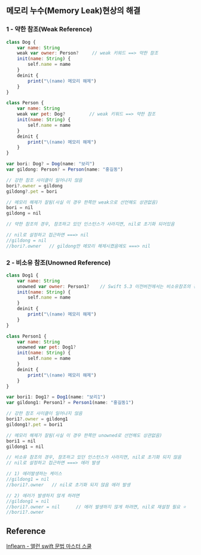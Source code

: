 ## 메모리 누수(Memory Leak)현상의 해결
### 1 - 약한 참조(Weak Reference)
```javascript
class Dog {
    var name: String
    weak var owner: Person?     // weak 키워드 ==> 약한 참조   
    init(name: String) {
        self.name = name
    }    
    deinit {
        print("\(name) 메모리 해제")
    }
}

class Person {
    var name: String
    weak var pet: Dog?         // weak 키워드 ==> 약한 참조
    init(name: String) {
        self.name = name
    }    
    deinit {
        print("\(name) 메모리 해제")
    }
}

var bori: Dog? = Dog(name: "보리")
var gildong: Person? = Person(name: "홍길동")

// 강한 참조 사이클이 일어나지 않음
bori?.owner = gildong
gildong?.pet = bori

// 메모리 해제가 잘됨(사실 이 경우 한쪽만 weak으로 선언해도 상관없음)
bori = nil
gildong = nil

// 약한 참조의 경우, 참조하고 있던 인스턴스가 사라지면, nil로 초기화 되어있음

// nil로 설정하고 접근하면 ===> nil
//gildong = nil
//bori?.owner   // gildong만 메모리 해제시켰음에도 ===> nil
```
### 2 - 비소유 참조(Unowned Reference)
```javascript
class Dog1 {
    var name: String
    unowned var owner: Person1?    // Swift 5.3 이전버전에서는 비소유참조의 경우, 옵셔널 타입 선언이 안되었음  
    init(name: String) {
        self.name = name
    }   
    deinit {
        print("\(name) 메모리 해제")
    }
}

class Person1 {
    var name: String
    unowned var pet: Dog1?    
    init(name: String) {
        self.name = name
    }    
    deinit {
        print("\(name) 메모리 해제")
    }
}

var bori1: Dog1? = Dog1(name: "보리1")
var gildong1: Person1? = Person1(name: "홍길동1")

// 강한 참조 사이클이 일어나지 않음
bori1?.owner = gildong1
gildong1?.pet = bori1

// 메모리 해제가 잘됨(사실 이 경우 한쪽만 unowned로 선언해도 상관없음)
bori1 = nil
gildong1 = nil

// 비소유 참조의 경우, 참조하고 있던 인스턴스가 사라지면, nil로 초기화 되지 않음
// nil로 설정하고 접근하면 ===> 에러 발생

// 1) 에러발생하는 케이스
//gildong1 = nil
//bori1?.owner   // nil로 초기화 되지 않음 에러 발생

// 2) 에러가 발생하지 않게 하려면
//gildong1 = nil
//bori1?.owner = nil      // 에러 발생하지 않게 하려면, nil로 재설정 필요 ⭐️
//bori1?.owner
```
## Reference
[Inflearn - 앨런 swift 문법 마스터 스쿨](https://www.inflearn.com/course/%EC%8A%A4%EC%9C%84%ED%94%84%ED%8A%B8-%EB%AC%B8%EB%B2%95-%EB%A7%88%EC%8A%A4%ED%84%B0-%EC%8A%A4%EC%BF%A8/dashboard)
